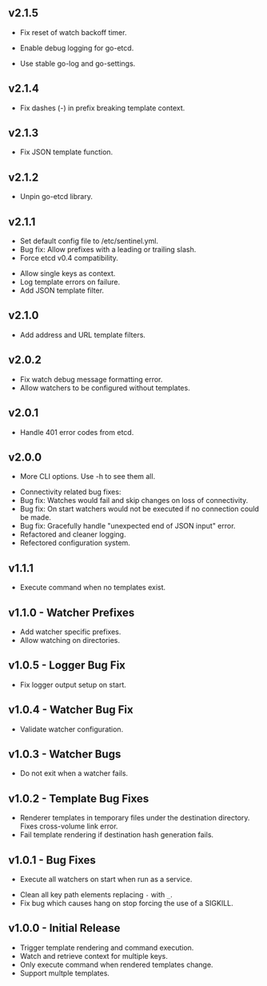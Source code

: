 ## v2.1.5
* Fix reset of watch backoff timer.
+ Enable debug logging for go-etcd.
* Use stable go-log and go-settings.

## v2.1.4
* Fix dashes (-) in prefix breaking template context.

## v2.1.3
* Fix JSON template function.

## v2.1.2
* Unpin go-etcd library.

## v2.1.1
* Set default config file to /etc/sentinel.yml.
* Bug fix: Allow prefixes with a leading or trailing slash.
* Force etcd v0.4 compatibility.
+ Allow single keys as context.
+ Log template errors on failure.
+ Add JSON template filter.

## v2.1.0
+ Add address and URL template filters.

## v2.0.2
* Fix watch debug message formatting error.
* Allow watchers to be configured without templates.

## v2.0.1
* Handle 401 error codes from etcd.

## v2.0.0
+ More CLI options. Use -h to see them all.
* Connectivity related bug fixes:
* Bug fix: Watches would fail and skip changes on loss of connectivity.
* Bug fix: On start watchers would not be executed if no connection could be made.
* Bug fix: Gracefully handle "unexpected end of JSON input" error.
* Refactored and cleaner logging.
* Refectored configuration system.

## v1.1.1
* Execute command when no templates exist.

## v1.1.0 - Watcher Prefixes
+ Add watcher specific prefixes.
+ Allow watching on directories.

## v1.0.5 - Logger Bug Fix
* Fix logger output setup on start.

## v1.0.4 - Watcher Bug Fix
* Validate watcher configuration.

## v1.0.3 - Watcher Bugs
* Do not exit when a watcher fails.

## v1.0.2 - Template Bug Fixes
* Renderer templates in temporary files under the destination directory. Fixes
  cross-volume link error.
* Fail template rendering if destination hash generation fails.

## v1.0.1 - Bug Fixes
+ Execute all watchers on start when run as a service.
* Clean all key path elements replacing `-` with `_`.
* Fix bug which causes hang on stop forcing the use of a SIGKILL.

## v1.0.0 - Initial Release
+ Trigger template rendering and command execution.
+ Watch and retrieve context for multiple keys.
+ Only execute command when rendered templates change.
+ Support multple templates.
